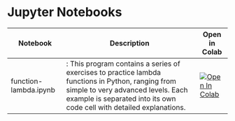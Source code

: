 # Jupyter Notebooks

| Notebook | Description | Open in Colab |
|----------|-------------|---------------|
| function-lambda.ipynb | : This program contains a series of exercises to practice lambda functions in Python, ranging from simple to very advanced levels. Each example is separated into its own code cell with detailed explanations. | [![Open In Colab](https://colab.research.google.com/assets/colab-badge.svg)](https://colab.research.google.com/github/vedanta/restless-python/blob/main/function-lambda.ipynb) |

